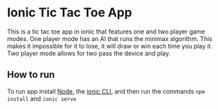 # Ionic Tic Tac Toe App

This is a tic tac toe app in ionic that features one and two player game modes. One player mode has an AI that runs the minimax
algorithm. This makes it impossible for it to lose, it will draw or win each time you play it. Two player mode allows for two
pass the device and play.

## How to run

To run app install [Node](https://nodejs.org/en/), the [ionic CLI](https://ionicframework.com/docs/cli/), and then run the commands `npm install` and `ionic serve`
